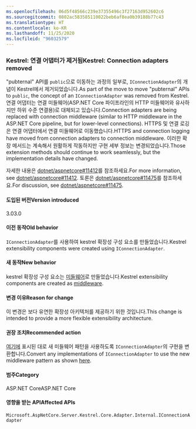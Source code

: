 ```yaml
---
ms.openlocfilehash: 06d5f48566c239e37355496c3f27163d952602c6
ms.sourcegitcommit: 0802ac583585110022beb6af8ea0b39188b77c43
ms.translationtype: HT
ms.contentlocale: ko-KR
ms.lasthandoff: 11/25/2020
ms.locfileid: "96032579"
---
```

### <a name="kestrel-connection-adapters-removed"></a><span data-ttu-id="b566d-101">Kestrel: 연결 어댑터가 제거됨</span><span class="sxs-lookup"><span data-stu-id="b566d-101">Kestrel: Connection adapters removed</span></span>

<span data-ttu-id="b566d-102">"pubternal" API를 `public`으로 이동하는 과정의 일부로, `IConnectionAdapter`의 개념이 Kestrel에서 제거되었습니다.</span><span class="sxs-lookup"><span data-stu-id="b566d-102">As part of the move to move "pubternal" APIs to `public`, the concept of an `IConnectionAdapter` was removed from Kestrel.</span></span> <span data-ttu-id="b566d-103">연결 어댑터는 연결 미들웨어(ASP.NET Core 파이프라인의 HTTP 미들웨어와 유사하지만 하위 수준 연결용)로 대체되고 있습니다.</span><span class="sxs-lookup"><span data-stu-id="b566d-103">Connection adapters are being replaced with connection middleware (similar to HTTP middleware in the ASP.NET Core pipeline, but for lower-level connections).</span></span> <span data-ttu-id="b566d-104">HTTPS 및 연결 로깅은 연결 어댑터에서 연결 미들웨어로 이동했습니다.</span><span class="sxs-lookup"><span data-stu-id="b566d-104">HTTPS and connection logging have moved from connection adapters to connection middleware.</span></span> <span data-ttu-id="b566d-105">이러한 확장 메서드는 계속해서 원활하게 작동하지만 구현 세부 정보는 변경되었습니다.</span><span class="sxs-lookup"><span data-stu-id="b566d-105">Those extension methods should continue to work seamlessly, but the implementation details have changed.</span></span>

<span data-ttu-id="b566d-106">자세한 내용은 [dotnet/aspnetcore#11412](https://github.com/dotnet/aspnetcore/pull/11412)를 참조하세요.</span><span class="sxs-lookup"><span data-stu-id="b566d-106">For more information, see [dotnet/aspnetcore#11412](https://github.com/dotnet/aspnetcore/pull/11412).</span></span> <span data-ttu-id="b566d-107">토론은 [dotnet/aspnetcore#11475](https://github.com/dotnet/aspnetcore/issues/11475)를 참조하세요.</span><span class="sxs-lookup"><span data-stu-id="b566d-107">For discussion, see [dotnet/aspnetcore#11475](https://github.com/dotnet/aspnetcore/issues/11475).</span></span>

#### <a name="version-introduced"></a><span data-ttu-id="b566d-108">도입된 버전</span><span class="sxs-lookup"><span data-stu-id="b566d-108">Version introduced</span></span>

<span data-ttu-id="b566d-109">3.0</span><span class="sxs-lookup"><span data-stu-id="b566d-109">3.0</span></span>

#### <a name="old-behavior"></a><span data-ttu-id="b566d-110">이전 동작</span><span class="sxs-lookup"><span data-stu-id="b566d-110">Old behavior</span></span>

<span data-ttu-id="b566d-111">`IConnectionAdapter`를 사용하여 kestrel 확장성 구성 요소를 만들었습니다.</span><span class="sxs-lookup"><span data-stu-id="b566d-111">Kestrel extensibility components were created using `IConnectionAdapter`.</span></span>

#### <a name="new-behavior"></a><span data-ttu-id="b566d-112">새 동작</span><span class="sxs-lookup"><span data-stu-id="b566d-112">New behavior</span></span>

<span data-ttu-id="b566d-113">kestrel 확장성 구성 요소는 [미들웨어](https://github.com/dotnet/aspnetcore/pull/11412/files#diff-89acc06acf1b2e96bbdb811ce523619f)로 만들었습니다.</span><span class="sxs-lookup"><span data-stu-id="b566d-113">Kestrel extensibility components are created as [middleware](https://github.com/dotnet/aspnetcore/pull/11412/files#diff-89acc06acf1b2e96bbdb811ce523619f).</span></span>

#### <a name="reason-for-change"></a><span data-ttu-id="b566d-114">변경 이유</span><span class="sxs-lookup"><span data-stu-id="b566d-114">Reason for change</span></span>

<span data-ttu-id="b566d-115">이 변경은 보다 유연한 확장성 아키텍처를 제공하기 위한 것입니다.</span><span class="sxs-lookup"><span data-stu-id="b566d-115">This change is intended to provide a more flexible extensibility architecture.</span></span>

#### <a name="recommended-action"></a><span data-ttu-id="b566d-116">권장 조치</span><span class="sxs-lookup"><span data-stu-id="b566d-116">Recommended action</span></span>

<span data-ttu-id="b566d-117">[여기에](https://github.com/dotnet/aspnetcore/pull/11412/files#diff-89acc06acf1b2e96bbdb811ce523619f) 표시된 대로 새 미들웨어 패턴을 사용하도록 `IConnectionAdapter`의 구현을 변환합니다.</span><span class="sxs-lookup"><span data-stu-id="b566d-117">Convert any implementations of `IConnectionAdapter` to use the new middleware pattern as shown [here](https://github.com/dotnet/aspnetcore/pull/11412/files#diff-89acc06acf1b2e96bbdb811ce523619f).</span></span>

#### <a name="category"></a><span data-ttu-id="b566d-118">범주</span><span class="sxs-lookup"><span data-stu-id="b566d-118">Category</span></span>

<span data-ttu-id="b566d-119">ASP.NET Core</span><span class="sxs-lookup"><span data-stu-id="b566d-119">ASP.NET Core</span></span>

#### <a name="affected-apis"></a><span data-ttu-id="b566d-120">영향을 받는 API</span><span class="sxs-lookup"><span data-stu-id="b566d-120">Affected APIs</span></span>

`Microsoft.AspNetCore.Server.Kestrel.Core.Adapter.Internal.IConnectionAdapter`

<!-- 

#### Affected APIs

`T:Microsoft.AspNetCore.Server.Kestrel.Core.Adapter.Internal.IConnectionAdapter`

-->
